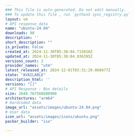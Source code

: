 ```yaml
---
### This file is auto-generated. Do not edit manually.
### To update this file , run `python3 sync_registry.py`
layout: vm
# API response data
name: "ubuntu-24.04"
downloads: 98
description: ''
short_description: ""
is_private: False
created_at: 2024-11-30T05:38:04.715010Z
updated_at: 2024-11-30T05:38:04.936395Z
versions_count: 2
provider_names: "utm"
latest_released_at: 2024-12-01T03:31:29.060477Z
state: "AVAILABLE"
description_html: ''
versions: "[]"
# API Response : Box details
size: 2648.767566680908
architectures: "arm64"
# Hardcoded data
image_url: "assets/images/ubuntu-24.04.png"
# User data
icon_url: "assets/images/icons/ubuntu.png"
packer_builder: "iso"

---
```

